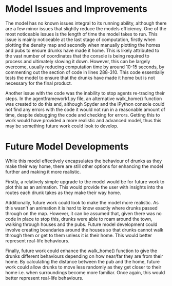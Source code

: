 # Model Issues and Improvements

The model has no known issues integral to its running ability, although there are a few minor issues that slightly reduce the models efficiency.
One of the most noticeable issues is the length of time the model takes to run. This issue is mainly noticeable at the last stage of computation, firstly when plotting the density map and secondly when manually plotting the homes and pubs to ensure drunks have made it home. This is likely attributed to the vast number of coordinates that the console is being required to process and ultimately slowing it down. However, this can be largely overcome, usually reducing computation time by around 10-15 seconds, by commenting out the section of code in lines 288-310. This code essentially tests the model to ensure that the drunks have made it home but is not necessary for the final product. 

Another issue with the code was the inability to stop agents re-tracing their steps. In the agentframework1.py file, an alternative walk_home() function was created to do this and, although Spyder and the iPython console could not find any errors with the code it would not run in a reasonable amount of time, despite debugging the code and checking for errors. Getting this to work would have provided a more realistic and advanced model, thus this may be something future work could look to develop.

# Future Model Developments

While this model effectively encapsulates the behaviour of drunks as they make their way home, there are still other options for enhancing the model further and making it more realistic.

Firstly, a relatively simple upgrade to the model would be for future work to plot this as an animation. This would provide the user with insights into the routes each drunk takes as they make their way home. 

Additionally, future work could look to make the model more realistic. As this wasn't an animation it is hard to know exactly where drunks passed through on the map. However, it can be assumed that, given there was no code in place to stop this, drunks were able to roam around the town, walking through houses and the pubs. Future model development could involve creating boundaries around the houses so that drunks cannot walk through them or get to them unless it is their home. This would better represent real-life behaviours.

Finally, future work could enhance the walk_home() function to give the drunks different behaviours depending on how near/far they are from their home. By calculating the distance between the pub and the home, future work could allow drunks to move less randomly as they get closer to their home i.e. when surroundings become more familiar. Once again, this would better represent real-life behaviours.
